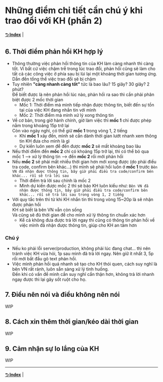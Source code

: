 # Những điểm chi tiết cần chú ý khi trao đổi với KH (phần 2)

**[⮌ Index](../index.md)** |

## 6. Thời điểm phản hồi KH hợp lý

- Thông thường việc phản hồi thông tin của KH làm càng nhanh thì càng tốt. Vì bất cứ việc chậm trễ trong lúc trao đổi, phản hồi cũng sẽ làm cho tất cả các công việc ở phía sau bị lùi lại một khoảng thời gian tương ứng. Dẫn đến tổng thể việc trao đổi sẽ bị chậm
- Tuy nhiên **"càng nhanh càng tốt"** tức là bao lâu? 15 giây? 30 giây? 2 phút?  
Để biết được là nên phản hồi lúc nào, phản hồi ra sao thì cần phải phân biệt được 2 mốc thời gian
  - Mốc 1: Thời điểm mà mình tiếp nhận được thông tin, biết đến sự tồn tại của việc KH đang nhắn tin với mình
  - Mốc 2: Thời điểm mà mình xử lý xong thông tin
- Về cơ bản, trong giờ hành chính, giờ làm việc thì **mốc 1** chỉ được phép nằm trong khoảng 15p trở lại  
Còn vào ngày nghỉ, có thể giữ **mốc 1** trong vòng 1, 2 tiếng
  - Khi **mốc 1** xảy đến, mình sẽ cần dành thời gian lướt nhanh xem thông tin KH đưa cho mình là gì
  - Dự kiến luôn xem để đến được **mốc 2** sẽ mất khoảng bao lâu
- Nếu thời điểm đến **mốc 2** chỉ có khoảng 15p trở lại, thì có thể bỏ qua mốc 1 --> xử lý thông tin --> đến **mốc 2** rồi mới phản hồi
- Nếu **mốc 2** sẽ phải mất nhiều thời gian hơn mới xong được (do phải điều tra code, confirm bên khác...) thì mình sẽ phải hồi luôn ở **mốc 1** trước `Bên VN đã nhận được thông tin, bây giờ phải điều tra code/confirm bên khác... rồi sẽ trả lời sau`
  - Thời điểm trả lời sau chính là mốc 2
  - Mình dự kiến được mốc 2 thì sẽ báo KH luôn kiểu như: `Bên VN đã nhận được thông tin, bây giờ phải điều tra code/confirm bên khác... rồi sẽ trả lời sau trong vòng 1, 2 tiếng`
- Với quy tắc trên thì từ khi KH nhắn tin thì trong vòng 15~20p là sẽ nhận được phản hồi  
KH sẽ biết là bên VN vẫn còn sống  
Và cũng sẽ đủ thời gian để cho mình xử lý thông tin chuẩn xác hơn
  - Kể cả không đưa được trả lời ngay thì cũng có thông tin phản hồi về việc mình đã nhận được thông tin, giúp cho KH an tâm hơn

### Chú ý

- Nếu ko phải lỗi server/production, không phải lúc đang chat... thì nên tránh việc KH vừa hỏi, 1p sau mình đã trả lời ngay. Nên giữ ít nhất 3, 5p rồi mới bắt đầu gõ text phản hồi.
- Việc mình phản hồi quá nhanh sẽ tạo cho KH thói quen, cách suy nghĩ là bên VN rất rảnh, luôn sẵn sàng xử lý tình huống.  
Đến khi có vấn đề mình cần suy nghĩ cẩn thận hơn, không trả lời nhanh ngay được thì lại gây sốt ruột cho họ.

## 7. Điều nên nói và điều không nên nói

WIP

## 8. Cách xin thêm thời gian/kéo dài thời gian

WIP

## 9. Cảm nhận sự lo lắng của KH

WIP

---
**[⮌ Index](../index.md)** |
